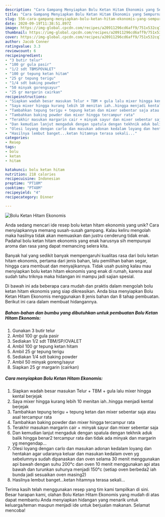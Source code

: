 ```yaml
---
description: "Cara Gampang Menyiapkan Bolu Ketan Hitam Ekonomis yang Sempurna"
title: "Cara Gampang Menyiapkan Bolu Ketan Hitam Ekonomis yang Sempurna"
slug: 556-cara-gampang-menyiapkan-bolu-ketan-hitam-ekonomis-yang-sempurna
date: 2020-09-19T11:38:51.897Z
image: https://img-global.cpcdn.com/recipes/a20911296cd6aff9/751x532cq70/bolu-ketan-hitam-ekonomis-foto-resep-utama.jpg
thumbnail: https://img-global.cpcdn.com/recipes/a20911296cd6aff9/751x532cq70/bolu-ketan-hitam-ekonomis-foto-resep-utama.jpg
cover: https://img-global.cpcdn.com/recipes/a20911296cd6aff9/751x532cq70/bolu-ketan-hitam-ekonomis-foto-resep-utama.jpg
author: Jacob Conner
ratingvalue: 3.3
reviewcount: 6
recipeingredient:
- "3 butir telur"
- "100 gr gula pasir"
- "1/2 sdt TBMSPOVALET"
- "100 gr tepung ketan hitam"
- "25 gr tepung terigu"
- "1/4 sdt baking powder"
- "50 minyak gorengsayur"
- "25 gr margarin cairkan"
recipeinstructions:
- "Siapkan wadah besar masukan Telur + TBM + gula lalu mixer hingga kental berjejak"
- "Saya mixer hingga kurang lebih 10 menitan iah..hingga menjadi kental berjejak"
- "Tambahkan tepung terigu + tepung ketan dan mixer sebentar saja atau asal tercampur rata"
- "Tambahkan baking powder dan mixer hingga tercampur rata"
- "Terakhir masukan margarin cair + minyak sayur dan mixer sebentar saja"
- "Dan kemudian lanjut mengaduk dengan spatula dengan tekhnik aduk balik hingga benar2 tercampur rata dan tidak ada minyak dan margarin yg mengendap..."
- "Olesi loyang dengan carlo dan masukan adonan kedalam loyang dan hentakan agar udaranya keluar dan masukan kedalam oven yg sebelumnya sudah dipanaskan dan oven selama 30 menit menggunakan api bawah dengan suhu 200°c dan oven 10 menit menggunakan api atas bawah dan turunkan suhunya menjadi 150°c (setiap oven berbeda2 iah bunda jadi sesuaikan oven masing2)"
- "Hasilnya lembut banget...ketan hitamnya terasa sekali..."
categories:
- Resep
tags:
- bolu
- ketan
- hitam

katakunci: bolu ketan hitam 
nutrition: 218 calories
recipecuisine: Indonesian
preptime: "PT18M"
cooktime: "PT48M"
recipeyield: "4"
recipecategory: Dinner

---
```



![Bolu Ketan Hitam Ekonomis](https://img-global.cpcdn.com/recipes/a20911296cd6aff9/751x532cq70/bolu-ketan-hitam-ekonomis-foto-resep-utama.jpg)

Anda sedang mencari ide resep bolu ketan hitam ekonomis yang unik? Cara menyiapkannya memang susah-susah gampang. Kalau keliru mengolah maka hasilnya tidak akan memuaskan dan justru cenderung tidak enak. Padahal bolu ketan hitam ekonomis yang enak harusnya sih mempunyai aroma dan rasa yang dapat memancing selera kita.

Banyak hal yang sedikit banyak mempengaruhi kualitas rasa dari bolu ketan hitam ekonomis, pertama dari jenis bahan, lalu pemilihan bahan segar, hingga cara membuat dan menyajikannya. Tidak usah pusing kalau mau menyiapkan bolu ketan hitam ekonomis yang enak di rumah, karena asal sudah tahu triknya maka hidangan ini mampu jadi sajian spesial.




Di bawah ini ada beberapa cara mudah dan praktis dalam mengolah bolu ketan hitam ekonomis yang siap dikreasikan. Anda bisa menyiapkan Bolu Ketan Hitam Ekonomis menggunakan 8 jenis bahan dan 8 tahap pembuatan. Berikut ini cara dalam membuat hidangannya.

<!--inarticleads1-->

##### Bahan-bahan dan bumbu yang dibutuhkan untuk pembuatan Bolu Ketan Hitam Ekonomis:

1. Gunakan 3 butir telur
1. Ambil 100 gr gula pasir
1. Sediakan 1/2 sdt TBM/SP/OVALET
1. Ambil 100 gr tepung ketan hitam
1. Ambil 25 gr tepung terigu
1. Sediakan 1/4 sdt baking powder
1. Ambil 50 minyak goreng/sayur
1. Siapkan 25 gr margarin (cairkan)




<!--inarticleads2-->

##### Cara menyiapkan Bolu Ketan Hitam Ekonomis:

1. Siapkan wadah besar masukan Telur + TBM + gula lalu mixer hingga kental berjejak
1. Saya mixer hingga kurang lebih 10 menitan iah..hingga menjadi kental berjejak
1. Tambahkan tepung terigu + tepung ketan dan mixer sebentar saja atau asal tercampur rata
1. Tambahkan baking powder dan mixer hingga tercampur rata
1. Terakhir masukan margarin cair + minyak sayur dan mixer sebentar saja
1. Dan kemudian lanjut mengaduk dengan spatula dengan tekhnik aduk balik hingga benar2 tercampur rata dan tidak ada minyak dan margarin yg mengendap...
1. Olesi loyang dengan carlo dan masukan adonan kedalam loyang dan hentakan agar udaranya keluar dan masukan kedalam oven yg sebelumnya sudah dipanaskan dan oven selama 30 menit menggunakan api bawah dengan suhu 200°c dan oven 10 menit menggunakan api atas bawah dan turunkan suhunya menjadi 150°c (setiap oven berbeda2 iah bunda jadi sesuaikan oven masing2)
1. Hasilnya lembut banget...ketan hitamnya terasa sekali...




Terima kasih telah menggunakan resep yang tim kami tampilkan di sini. Besar harapan kami, olahan Bolu Ketan Hitam Ekonomis yang mudah di atas dapat membantu Anda menyiapkan hidangan yang menarik untuk keluarga/teman maupun menjadi ide untuk berjualan makanan. Selamat mencoba!
